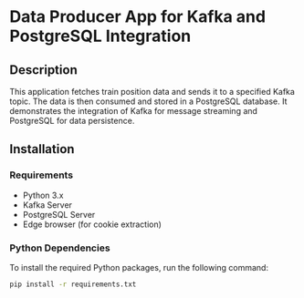 # Data Producer App for Kafka and PostgreSQL Integration

## Description
This application fetches train position data and sends it to a specified Kafka topic. The data is then consumed and stored in a PostgreSQL database. It demonstrates the integration of Kafka for message streaming and PostgreSQL for data persistence.

## Installation

### Requirements
- Python 3.x
- Kafka Server
- PostgreSQL Server
- Edge browser (for cookie extraction)

### Python Dependencies
To install the required Python packages, run the following command:

```bash
pip install -r requirements.txt
